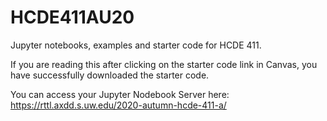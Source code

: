 # HCDE411AU20
Jupyter notebooks, examples and starter code for HCDE 411.

If you are reading this after clicking on the starter code link in Canvas, you have successfully downloaded the starter code.

You can access your Jupyter Nodebook Server here: https://rttl.axdd.s.uw.edu/2020-autumn-hcde-411-a/
